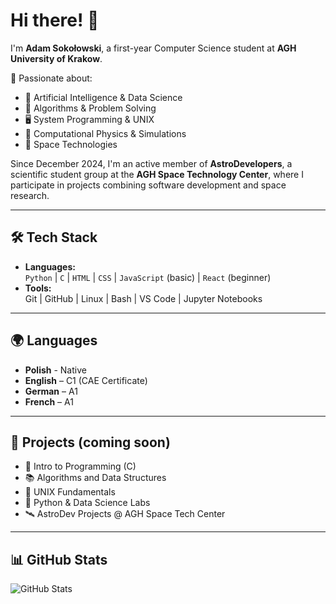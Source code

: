 # Hi there! 👋

I'm **Adam Sokołowski**, a first-year Computer Science student at **AGH University of Krakow**.

🎯 Passionate about:
- 🧠 Artificial Intelligence & Data Science
- 🧩 Algorithms & Problem Solving
- 🖥️ System Programming & UNIX
- 🔭 Computational Physics & Simulations
- 🚀 Space Technologies

Since December 2024, I'm an active member of **AstroDevelopers**, a scientific student group at the **AGH Space Technology Center**, where I participate in projects combining software development and space research.

---

## 🛠️ Tech Stack

- **Languages:**  
  `Python` | `C` | `HTML` | `CSS` | `JavaScript` (basic) | `React` (beginner)
- **Tools:**  
  Git | GitHub | Linux | Bash | VS Code | Jupyter Notebooks

---

## 🌍 Languages
- **Polish** - Native
- **English** – C1 (CAE Certificate)  
- **German** – A1  
- **French** – A1  

---

## 🚀 Projects (coming soon)

- 📘 Intro to Programming (C)
- 📚 Algorithms and Data Structures
- 🐧 UNIX Fundamentals
- 🧪 Python & Data Science Labs
- 🛰️ AstroDev Projects @ AGH Space Tech Center

---

## 📊 GitHub Stats

![GitHub Stats](https://github-readme-stats.vercel.app/api?username=asokolowskii&show_icons=true&theme=default)

